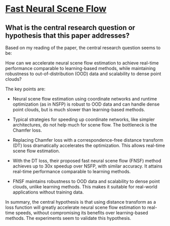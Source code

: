 # [Fast Neural Scene Flow](https://arxiv.org/abs/2304.09121)

## What is the central research question or hypothesis that this paper addresses?

 Based on my reading of the paper, the central research question seems to be: 

How can we accelerate neural scene flow estimation to achieve real-time performance comparable to learning-based methods, while maintaining robustness to out-of-distribution (OOD) data and scalability to dense point clouds?

The key points are:

- Neural scene flow estimation using coordinate networks and runtime optimization (as in NSFP) is robust to OOD data and can handle dense point clouds, but is much slower than learning-based methods. 

- Typical strategies for speeding up coordinate networks, like simpler architectures, do not help much for scene flow. The bottleneck is the Chamfer loss.

- Replacing Chamfer loss with a correspondence-free distance transform (DT) loss dramatically accelerates the optimization. This allows real-time scene flow estimation.

- With the DT loss, their proposed fast neural scene flow (FNSF) method achieves up to 30x speedup over NSFP, with similar accuracy. It attains real-time performance comparable to learning methods.

- FNSF maintains robustness to OOD data and scalability to dense point clouds, unlike learning methods. This makes it suitable for real-world applications without training data.

In summary, the central hypothesis is that using distance transform as a loss function will greatly accelerate neural scene flow estimation to real-time speeds, without compromising its benefits over learning-based methods. The experiments seem to validate this hypothesis.
